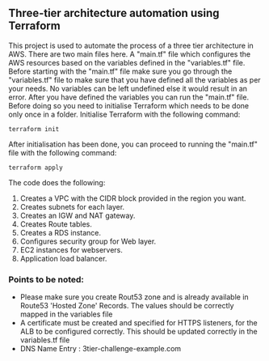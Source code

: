 ## Three-tier architecture automation using Terraform

This project is used to automate the process of a three tier architecture in AWS. There are two main files here. A "main.tf" file which configures the AWS resources based on the variables defined in the "variables.tf" file. Before starting with the "main.tf" file make sure you go through the "variables.tf" file to make sure that you have defined all the variables as per your needs. No variables can be left undefined else it would result in an error. After you have defined the variables you can run the "main.tf" file. Before doing so you need to initialise Terraform which needs to be done only once in a folder. Initialise Terraform with the following command:
```
terraform init
```
After initialisation has been done, you can proceed to running the "main.tf" file with the following command:
```
terraform apply
```

The code does the following:
1. Creates a VPC with the CIDR block provided in the region you want.
2. Creates subnets for each layer.
3. Creates an IGW and NAT gateway.
4. Creates Route tables.
5. Creates a RDS instance.
6. Configures security group for Web layer.
7. EC2 instances for webservers.
8. Application load balancer.

### Points to be noted: 
- Please make sure you create Rout53 zone and is already available in Route53 'Hosted  Zone' Records. The values should be correctly mapped in the variables file
- A certificate must be created and specified for HTTPS listeners, for the ALB to be configured correctly. This should be updated correctly in the variables.tf file
- DNS Name Entry : 3tier-challenge-example.com









